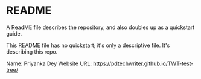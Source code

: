 # README

A ReadME file describes the repository, and also doubles up as a quickstart guide.

This README file has no quickstart; it's only a descriptive file. It's describing this repo.

Name: Priyanka Dey
Website URL: https://pdtechwriter.github.io/TWT-test-tree/
